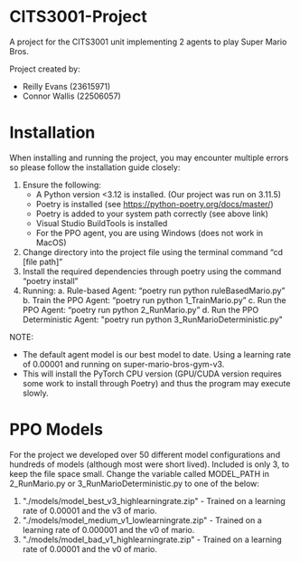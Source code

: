 # CITS3001-Project

A project for the CITS3001 unit implementing 2 agents to play Super Mario Bros.

Project created by:

- Reilly Evans (23615971)
- Connor Wallis (22506057)

# Installation

When installing and running the project, you may encounter multiple errors so please follow the installation guide closely:

1. Ensure the following:
   * A Python version <3.12 is installed. (Our project was run on 3.11.5)
   * Poetry is installed (see https://python-poetry.org/docs/master/)
   * Poetry is added to your system path correctly (see above link)
   * Visual Studio BuildTools is installed
   * For the PPO agent, you are using Windows (does not work in MacOS)
2. Change directory into the project file using the terminal command “cd [file path]”
3. Install the required dependencies through poetry using the command “poetry install”
4. Running:
   a. Rule-based Agent: “poetry run python ruleBasedMario.py”
   b. Train the PPO Agent: “poetry run python 1_TrainMario.py”
   c. Run the PPO Agent: “poetry run python 2_RunMario.py”
   d. Run the PPO Deterministic Agent: "poetry run python 3_RunMarioDeterministic.py"

NOTE:
- The default agent model is our best model to date. Using a learning rate of 0.00001 and running on super-mario-bros-gym-v3.
- This will install the PyTorch CPU version (GPU/CUDA version requires some work to install through Poetry) and thus the program may execute slowly.

# PPO Models
For the project we developed over 50 different model configurations and hundreds of models (although most were short lived). Included is only 3, to keep the file space small.
Change the variable called MODEL_PATH in 2_RunMario.py or 3_RunMarioDeterministic.py to one of the below:
1. "./models/model_best_v3_highlearningrate.zip" - Trained on a learning rate of 0.00001 and the v3 of mario.
2. "./models/model_medium_v1_lowlearningrate.zip" - Trained on a learning rate of 0.000001 and the v0 of mario.
3. "./models/model_bad_v1_highlearningrate.zip" - Trained on a learning rate of 0.00001 and the v0 of mario.
